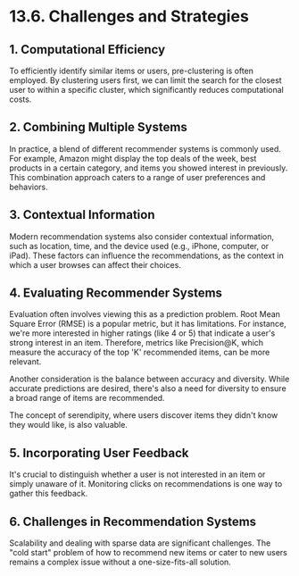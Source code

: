 # 13.6. Challenges and Strategies

## 1. Computational Efficiency

To efficiently identify similar items or users, pre-clustering is often employed. By clustering users first, we can limit the search for the closest user to within a specific cluster, which significantly reduces computational costs.

## 2. Combining Multiple Systems

In practice, a blend of different recommender systems is commonly used. For example, Amazon might display the top deals of the week, best products in a certain category, and items you showed interest in previously. This combination approach caters to a range of user preferences and behaviors.

## 3. Contextual Information

Modern recommendation systems also consider contextual information, such as location, time, and the device used (e.g., iPhone, computer, or iPad). These factors can influence the recommendations, as the context in which a user browses can affect their choices.

## 4. Evaluating Recommender Systems

Evaluation often involves viewing this as a prediction problem. Root Mean Square Error (RMSE) is a popular metric, but it has limitations. For instance, we're more interested in higher ratings (like 4 or 5) that indicate a user's strong interest in an item. Therefore, metrics like Precision@K, which measure the accuracy of the top 'K' recommended items, can be more relevant.

Another consideration is the balance between accuracy and diversity. While accurate predictions are desired, there's also a need for diversity to ensure a broad range of items are recommended.

The concept of serendipity, where users discover items they didn't know they would like, is also valuable.

## 5. Incorporating User Feedback

It's crucial to distinguish whether a user is not interested in an item or simply unaware of it. Monitoring clicks on recommendations is one way to gather this feedback.

## 6. Challenges in Recommendation Systems

Scalability and dealing with sparse data are significant challenges. The "cold start" problem of how to recommend new items or cater to new users remains a complex issue without a one-size-fits-all solution.
